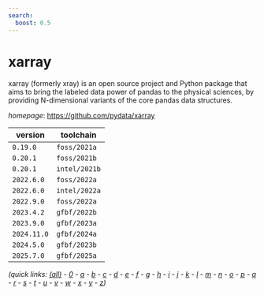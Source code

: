 ```yaml
---
search:
  boost: 0.5
---
```

# xarray

xarray (formerly xray) is an open source project and Python package that aims to bring  the labeled data power of pandas to the physical sciences, by providing N-dimensional variants of the  core pandas data structures.

*homepage*: <https://github.com/pydata/xarray>

version | toolchain
--------|----------
``0.19.0`` | ``foss/2021a``
``0.20.1`` | ``foss/2021b``
``0.20.1`` | ``intel/2021b``
``2022.6.0`` | ``foss/2022a``
``2022.6.0`` | ``intel/2022a``
``2022.9.0`` | ``foss/2022a``
``2023.4.2`` | ``gfbf/2022b``
``2023.9.0`` | ``gfbf/2023a``
``2024.11.0`` | ``gfbf/2024a``
``2024.5.0`` | ``gfbf/2023b``
``2025.7.0`` | ``gfbf/2025a``


*(quick links: [(all)](../index.md) - [0](../0/index.md) - [a](../a/index.md) - [b](../b/index.md) - [c](../c/index.md) - [d](../d/index.md) - [e](../e/index.md) - [f](../f/index.md) - [g](../g/index.md) - [h](../h/index.md) - [i](../i/index.md) - [j](../j/index.md) - [k](../k/index.md) - [l](../l/index.md) - [m](../m/index.md) - [n](../n/index.md) - [o](../o/index.md) - [p](../p/index.md) - [q](../q/index.md) - [r](../r/index.md) - [s](../s/index.md) - [t](../t/index.md) - [u](../u/index.md) - [v](../v/index.md) - [w](../w/index.md) - [x](../x/index.md) - [y](../y/index.md) - [z](../z/index.md))*

